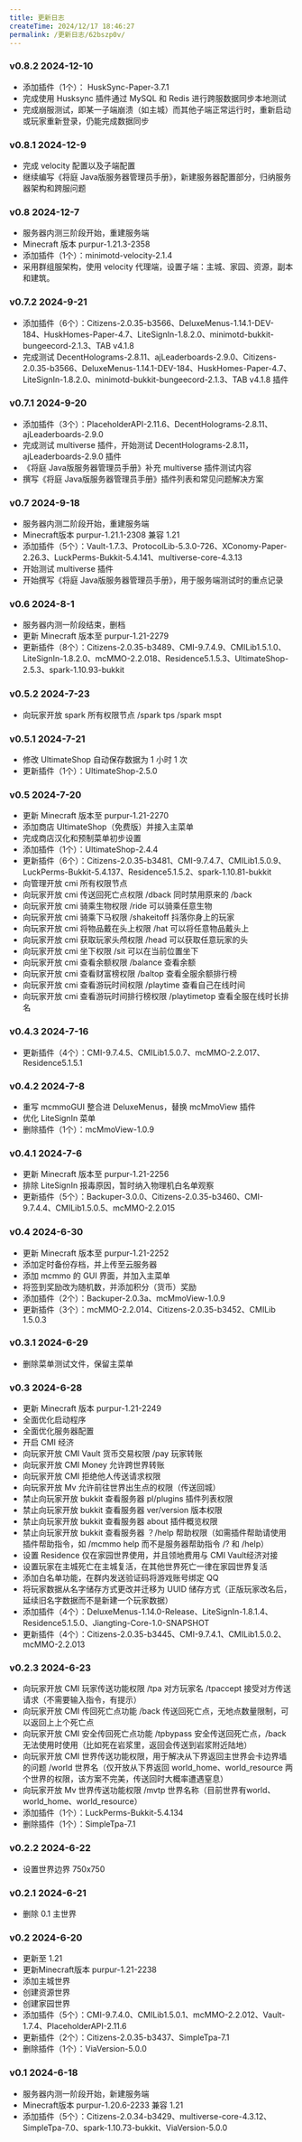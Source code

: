 ```yaml
---
title: 更新日志
createTime: 2024/12/17 18:46:27
permalink: /更新日志/62bszp0v/
---
```



### v0.8.2 2024-12-10

- 添加插件（1个）： HuskSync-Paper-3.7.1
- 完成使用 Husksync 插件通过 MySQL 和 Redis 进行跨服数据同步本地测试
- 完成崩服测试，即某一子端崩溃（如主城）而其他子端正常运行时，重新启动或玩家重新登录，仍能完成数据同步



### v0.8.1 2024-12-9

- 完成 velocity 配置以及子端配置
- 继续编写《将庭 Java版服务器管理员手册》，新建服务器配置部分，归纳服务器架构和跨服问题



### v0.8  2024-12-7

- 服务器内测三阶段开始，重建服务端
- Minecraft 版本 purpur-1.21.3-2358
- 添加插件（1个）：minimotd-velocity-2.1.4
- 采用群组服架构，使用 velocity 代理端，设置子端：主城、家园、资源，副本和建筑。



### v0.7.2 2024-9-21

- 添加插件（6个）：Citizens-2.0.35-b3566、DeluxeMenus-1.14.1-DEV-184、HuskHomes-Paper-4.7、LiteSignIn-1.8.2.0、minimotd-bukkit-bungeecord-2.1.3、TAB v4.1.8
- 完成测试 DecentHolograms-2.8.11、ajLeaderboards-2.9.0、Citizens-2.0.35-b3566、DeluxeMenus-1.14.1-DEV-184、HuskHomes-Paper-4.7、LiteSignIn-1.8.2.0、minimotd-bukkit-bungeecord-2.1.3、TAB v4.1.8 插件



### v0.7.1 2024-9-20

- 添加插件（3个）：PlaceholderAPI-2.11.6、DecentHolograms-2.8.11、ajLeaderboards-2.9.0
- 完成测试 multiverse 插件，开始测试 DecentHolograms-2.8.11，ajLeaderboards-2.9.0 插件
- 《将庭 Java版服务器管理员手册》补充 multiverse 插件测试内容
- 撰写《将庭 Java版服务器管理员手册》插件列表和常见问题解决方案



### v0.7 2024-9-18

- 服务器内测二阶段开始，重建服务端
- Minecraft版本 purpur-1.21.1-2308 兼容 1.21
- 添加插件（5个）：Vault-1.7.3、ProtocolLib-5.3.0-726、XConomy-Paper-2.26.3、LuckPerms-Bukkit-5.4.141、multiverse-core-4.3.13
- 开始测试 multiverse 插件
- 开始撰写《将庭 Java版服务器管理员手册》，用于服务端测试时的重点记录



### v0.6 2024-8-1

- 服务器内测一阶段结束，删档
- 更新 Minecraft 版本至 purpur-1.21-2279
- 更新插件（8个）：Citizens-2.0.35-b3489、CMI-9.7.4.9、CMILib1.5.1.0、LiteSignIn-1.8.2.0、mcMMO-2.2.018、Residence5.1.5.3、UltimateShop-2.5.3、spark-1.10.93-bukkit



### v0.5.2 2024-7-23

- 向玩家开放 spark 所有权限节点 /spark tps /spark mspt



### v0.5.1 2024-7-21

- 修改 UltimateShop 自动保存数据为 1 小时 1 次
- 更新插件（1个）：UltimateShop-2.5.0



### v0.5 2024-7-20

- 更新 Minecraft 版本至 purpur-1.21-2270
- 添加商店 UltimateShop（免费版）并接入主菜单
- 完成商店汉化和预制菜单初步设置
- 添加插件（1个）：UltimateShop-2.4.4
- 更新插件（6个）：Citizens-2.0.35-b3481、CMI-9.7.4.7、CMILib1.5.0.9、LuckPerms-Bukkit-5.4.137、Residence5.1.5.2、spark-1.10.81-bukkit
- 向管理开放 cmi 所有权限节点
- 向玩家开放 cmi 传送回死亡点权限 /dback 同时禁用原来的 /back
- 向玩家开放 cmi 骑乘生物权限 /ride 可以骑乘任意生物
- 向玩家开放 cmi 骑乘下马权限 /shakeitoff 抖落你身上的玩家
- 向玩家开放 cmi 将物品戴在头上权限 /hat 可以将任意物品戴头上
- 向玩家开放 cmi 获取玩家头颅权限 /head 可以获取任意玩家的头
- 向玩家开放 cmi 坐下权限 /sit 可以在当前位置坐下
- 向玩家开放 cmi 查看余额权限 /balance 查看余额
- 向玩家开放 cmi 查看财富榜权限 /baltop 查看全服余额排行榜
- 向玩家开放 cmi 查看游玩时间权限 /playtime 查看自己在线时间
- 向玩家开放 cmi 查看游玩时间排行榜权限 /playtimetop 查看全服在线时长排名



### v0.4.3 2024-7-16

- 更新插件（4个）：CMI-9.7.4.5、CMILib1.5.0.7、mcMMO-2.2.017、Residence5.1.5.1



### v0.4.2 2024-7-8

- 重写 mcmmoGUI 整合进 DeluxeMenus，替换 mcMmoView 插件
- 优化 LiteSignIn 菜单
- 删除插件（1个）：mcMmoView-1.0.9



### v0.4.1 2024-7-6

- 更新 Minecraft 版本至 purpur-1.21-2256
- 排除 LiteSignIn 报毒原因，暂时纳入物理机白名单观察
- 更新插件（5个）：Backuper-3.0.0、Citizens-2.0.35-b3460、CMI-9.7.4.4、CMILib1.5.0.5、mcMMO-2.2.015



### v0.4 2024-6-30

- 更新 Minecraft 版本至 purpur-1.21-2252
- 添加定时备份存档，并上传至云服务器
- 添加 mcmmo 的 GUI 界面，并加入主菜单
- 将签到奖励改为随机数，并添加积分（货币）奖励
- 添加插件（2个）：Backuper-2.0.3a、mcMmoView-1.0.9
- 更新插件（3个）：mcMMO-2.2.014、Citizens-2.0.35-b3452、CMILib 1.5.0.3



### v0.3.1 2024-6-29

- 删除菜单测试文件，保留主菜单



### v0.3 2024-6-28

- 更新 Minecraft 版本 purpur-1.21-2249
- 全面优化启动程序
- 全面优化服务器配置
- 开启 CMI 经济
- 向玩家开放 CMI Vault 货币交易权限 /pay 玩家转账
- 向玩家开放 CMI Money 允许跨世界转账
- 向玩家开放 CMI 拒绝他人传送请求权限
- 向玩家开放 Mv 允许前往世界出生点的权限（传送回城）
- 禁止向玩家开放 bukkit 查看服务器 pl/plugins 插件列表权限
- 禁止向玩家开放 bukkit 查看服务器 ver/version 版本权限
- 禁止向玩家开放 bukkit 查看服务器 about 插件概览权限
- 禁止向玩家开放 bukkit 查看服务器 ？/help 帮助权限（如需插件帮助请使用插件帮助指令，如 /mcmmo help 而不是服务器帮助指令 /? 和 /help）
- 设置 Residence 仅在家园世界使用，并且领地费用与 CMI Vault经济对接 
- 设置玩家在主城死亡在主城复活，在其他世界死亡一律在家园世界复活
- 添加白名单功能，在群内发送验证码将游戏账号绑定 QQ
- 将玩家数据从名字储存方式更改并迁移为 UUID 储存方式（正版玩家改名后，延续旧名字数据而不是新建一个玩家数据）
- 添加插件（4个）：DeluxeMenus-1.14.0-Release、LiteSignIn-1.8.1.4、Residence5.1.5.0、Jiangting-Core-1.0-SNAPSHOT
- 更新插件（4个）：Citizens-2.0.35-b3445、CMI-9.7.4.1、CMILib1.5.0.2、mcMMO-2.2.013



### v0.2.3 2024-6-23

- 向玩家开放 CMI 玩家传送功能权限 /tpa 对方玩家名 /tpaccept 接受对方传送请求（不需要输入指令，有提示）
- 向玩家开放 CMI 传回死亡点功能 /back 传送回死亡点，无地点数量限制，可以返回上上个死亡点
- 向玩家开放 CMI 安全传回死亡点功能 /tpbypass 安全传送回死亡点，/back无法使用时使用（比如死在岩浆里，返回会传送到岩浆附近陆地）
- 向玩家开放 CMI 世界传送功能权限，用于解决从下界返回主世界会卡边界墙的问题 /world 世界名（仅开放从下界返回 world_home、world_resource 两个世界的权限，该方案不完美，传送回时大概率遭遇窒息）
- 向玩家开放 Mv 世界传送功能权限 /mvtp 世界名称（目前世界有world、world_home、world_resource）
- 添加插件（1个）：LuckPerms-Bukkit-5.4.134
- 删除插件（1个）：SimpleTpa-7.1



### v0.2.2 2024-6-22

- 设置世界边界 750x750



### v0.2.1 2024-6-21

- 删除 0.1 主世界



### v0.2 2024-6-20

- 更新至 1.21
- 更新Minecraft版本 purpur-1.21-2238
- 添加主城世界
- 创建资源世界
- 创建家园世界
- 添加插件（5个）：CMI-9.7.4.0、CMILib1.5.0.1、mcMMO-2.2.012、Vault-1.7.4、PlaceholderAPI-2.11.6
- 更新插件（2个）：Citizens-2.0.35-b3437、SimpleTpa-7.1
- 删除插件（1个）：ViaVersion-5.0.0



### v0.1 2024-6-18

- 服务器内测一阶段开始，新建服务端
- Minecraft版本 purpur-1.20.6-2233 兼容 1.21
- 添加插件（5个）：Citizens-2.0.34-b3429、multiverse-core-4.3.12、SimpleTpa-7.0、spark-1.10.73-bukkit、ViaVersion-5.0.0